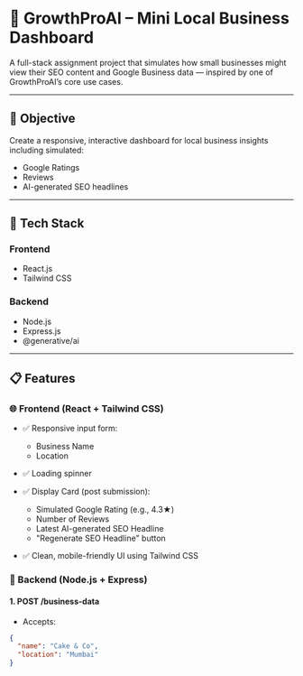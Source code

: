 # 🚀 GrowthProAI – Mini Local Business Dashboard

A full-stack assignment project that simulates how small businesses might view their SEO content and Google Business data — inspired by one of GrowthProAI’s core use cases.

---

## 📌 Objective

Create a responsive, interactive dashboard for local business insights including simulated:
- Google Ratings
- Reviews
- AI-generated SEO headlines

---

## 🧱 Tech Stack

### Frontend
- React.js
- Tailwind CSS

### Backend
- Node.js
- Express.js
- @generative/ai

---

## 📋 Features

### 🌐 Frontend (React + Tailwind CSS)

- ✅ Responsive input form:
  - Business Name
  - Location

- ✅ Loading spinner

- ✅ Display Card (post submission):
  - Simulated Google Rating (e.g., 4.3★)
  - Number of Reviews
  - Latest AI-generated SEO Headline
  - "Regenerate SEO Headline" button

- ✅ Clean, mobile-friendly UI using Tailwind CSS

### 🔁 Backend (Node.js + Express)

#### 1. POST /business-data

- Accepts:
```json
{
  "name": "Cake & Co",
  "location": "Mumbai"
}